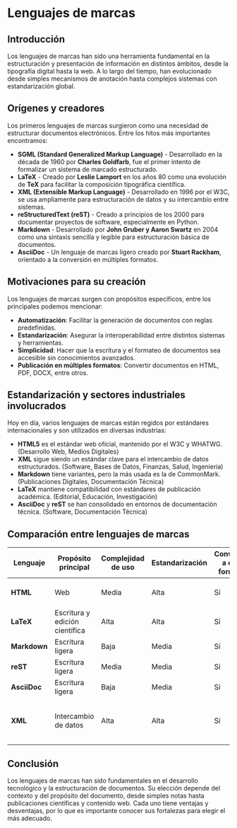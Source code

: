 # Lenguajes de marcas

## Introducción

Los lenguajes de marcas han sido una herramienta fundamental en la estructuración y presentación de información en distintos ámbitos, desde la tipografía digital hasta la web. A lo largo del tiempo, han evolucionado desde simples mecanismos de anotación hasta complejos sistemas con estandarización global.

## Orígenes y creadores

Los primeros lenguajes de marcas surgieron como una necesidad de estructurar documentos electrónicos. Entre los hitos más importantes encontramos:

- **SGML (Standard Generalized Markup Language)** - Desarrollado en la década de 1960 por **Charles Goldfarb**, fue el primer intento de formalizar un sistema de marcado estructurado.
- **LaTeX** - Creado por **Leslie Lamport** en los años 80 como una evolución de **TeX** para facilitar la composición tipográfica científica.
- **XML (Extensible Markup Language)** - Desarrollado en 1996 por el W3C, se usa ampliamente para estructuración de datos y su intercambio entre sistemas.
- **reStructuredText (reST)** - Creado a principios de los 2000 para documentar proyectos de software, especialmente en Python.
- **Markdown** - Desarrollado por **John Gruber y Aaron Swartz** en 2004 como una sintaxis sencilla y legible para estructuración básica de documentos.
- **AsciiDoc** - Un lenguaje de marcas ligero creado por **Stuart Rackham**, orientado a la conversión en múltiples formatos.

## Motivaciones para su creación

Los lenguajes de marcas surgen con propósitos específicos, entre los principales podemos mencionar:

- **Automatización**: Facilitar la generación de documentos con reglas predefinidas.
- **Estandarización**: Asegurar la interoperabilidad entre distintos sistemas y herramientas.
- **Simplicidad**: Hacer que la escritura y el formateo de documentos sea accesible sin conocimientos avanzados.
- **Publicación en múltiples formatos**: Convertir documentos en HTML, PDF, DOCX, entre otros.

## Estandarización y sectores industriales involucrados

Hoy en día, varios lenguajes de marcas están regidos por estándares internacionales y son utilizados en diversas industrias:

- **HTML5** es el estándar web oficial, mantenido por el W3C y WHATWG. (Desarrollo Web, Medios Digitales)
- **XML** sigue siendo un estándar clave para el intercambio de datos estructurados. (Software, Bases de Datos, Finanzas, Salud, Ingenieria)
- **Markdown** tiene variantes, pero la más usada es la de CommonMark. (Publicaciones Digitales, Documentación Técnica)
- **LaTeX** mantiene compatibilidad con estándares de publicación académica. (Editorial, Educación, Investigación)
- **AsciiDoc** y **reST** se han consolidado en entornos de documentación técnica. (Software, Documentación Técnica)

## Comparación entre lenguajes de marcas

| Lenguaje   | Propósito principal      | Complejidad de uso | Estandarización | Conversión a otros formatos | Principales usos |
|-----------|-------------------------|------------------|----------------|-----------------------------|--------------------------|
| **HTML**  | Web                      | Media            | Alta           | Sí                          | Desarrollo Web, Medios Digitales |
| **LaTeX** | Escritura y edición científica    | Alta             | Alta           | Sí                          | Educación, Investigación, Editorial |
| **Markdown** | Escritura ligera       | Baja             | Media          | Sí                          | Publicaciones Digitales |
| **reST**  | Escritura ligera    | Media            | Media          | Sí                          | Documentación Técnica |
| **AsciiDoc** | Escritura ligera | Baja      | Media          | Sí                          | Documentación Técnica |
| **XML**  | Intercambio de datos      | Alta            | Alta           | Sí                          | Bases de Datos, Finanzas, Salud, Ingeniería |

## Conclusión

Los lenguajes de marcas han sido fundamentales en el desarrollo tecnológico y la estructuración de documentos. Su elección depende del contexto y del propósito del documento, desde simples notas hasta publicaciones científicas y contenido web. Cada uno tiene ventajas y desventajas, por lo que es importante conocer sus fortalezas para elegir el más adecuado.
